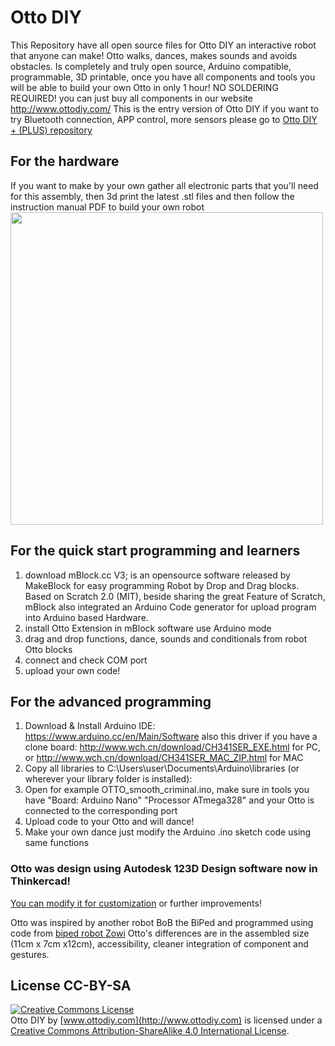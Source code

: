 # Otto DIY

This Repository have all open source files for Otto DIY an interactive robot that anyone can make!
Otto walks, dances, makes sounds and avoids obstacles.
Is completely and truly open source, Arduino compatible, programmable, 3D printable, once you have all components and tools you will be able to build your own Otto in only 1 hour! 
NO SOLDERING REQUIRED! 
you can just buy all components  in our website http://www.ottodiy.com/
This is the entry version of Otto DIY if you want to try Bluetooth connection, APP control, more sensors please go to [Otto DIY + (PLUS) repository](https://github.com/OttoDIY/PLUS)

## For the hardware
If you want to make by your own gather all electronic parts that you'll need for this assembly, then 3d print the latest .stl files and then follow the instruction manual PDF to build your own robot
<img src="https://github.com/OttoDIY/DIY/blob/master/media/OttoDIY_buildyourownrobot.jpg" width="500" align="center">

## For the quick start programming and learners
1. download mBlock.cc V3; is an opensource software released by MakeBlock for easy programming Robot by Drop and Drag blocks. Based on Scratch 2.0 (MIT), beside sharing the great Feature of Scratch, mBlock also integrated an Arduino Code generator for upload program into Arduino based Hardware.
2. install Otto Extension in mBlock software use Arduino mode
3. drag and drop functions, dance, sounds and conditionals from robot Otto blocks
4. connect and check COM port
5. upload your own code! 

## For the advanced programming
1. Download & Install Arduino IDE: https://www.arduino.cc/en/Main/Software also this driver if you have a clone board: http://www.wch.cn/download/CH341SER_EXE.html for PC, or http://www.wch.cn/download/CH341SER_MAC_ZIP.html for MAC
2. Copy all libraries to C:\Users\user\Documents\Arduino\libraries (or wherever your library folder is installed):
3. Open  for example OTTO_smooth_criminal.ino, make sure in tools you have "Board: Arduino Nano" "Processor ATmega328" and your Otto is connected to the corresponding port
4. Upload code to your Otto and will dance!
5. Make your own dance just modify the Arduino .ino sketch code using same functions

### Otto was  design using Autodesk 123D Design software now in Thinkercad!
[You can modify it for customization](https://www.tinkercad.com/things/1kI624iowUR-ottodiy/) or further improvements!

Otto was inspired by another robot BoB the BiPed and programmed using code from [biped robot Zowi](https://github.com/bqlabs/zowi)
Otto's differences are in the assembled size (11cm x 7cm x12cm), accessibility, cleaner integration of component and gestures. 

## License CC-BY-SA
<a rel="license" href="http://creativecommons.org/licenses/by-sa/4.0/"><img alt="Creative Commons License" style="border-width:0" src="https://i.creativecommons.org/l/by-sa/4.0/88x31.png" /></a><br /><span xmlns:dct="http://purl.org/dc/terms/" property="dct:title">Otto DIY</span> by <a xmlns:cc="http://creativecommons.org/ns#"  property="cc:attributionName"> [www.ottodiy.com](http://www.ottodiy.com) </a> is licensed under a <a rel="license" href="http://creativecommons.org/licenses/by-sa/4.0/">Creative Commons Attribution-ShareAlike 4.0 International License</a>.
